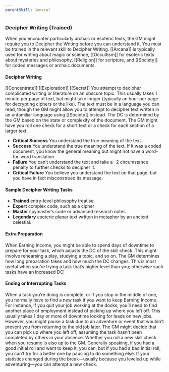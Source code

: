```yaml
---
parentSkill: General 
---
```



### Decipher Writing (Trained)

When you encounter particularly archaic or esoteric texts, the GM might require you to Decipher the Writing before you can understand it. You must be trained in the relevant skill to Decipher Writing. [[Arcana]] is typically used for writing about magic or science, [[Occultism]] for esoteric texts about mysteries and philosophy, [[Religion]] for scripture, and [[Society]] for coded messages or archaic documents.

#### Decipher Writing
[[Concentrate]] [[Exploration]] [[Secret]]
You attempt to decipher complicated writing or literature on an obscure topic. This usually takes 1 minute per page of text, but might take longer (typically an hour per page for decrypting ciphers or the like). The text must be in a language you can read, though the GM might allow you to attempt to decipher text written in an unfamiliar language using [[Society]] instead.
The DC is determined by the GM based on the state or complexity of the document. The GM might have you roll one check for a short text or a check for each section of a larger text.
- **Critical Success** You understand the true meaning of the text.
- **Success** You understand the true meaning of the text. If it was a coded document, you know the general meaning but might not have a word-for-word translation.
- **Failure** You can’t understand the text and take a –2 circumstance penalty to further checks to decipher it.
- **Critical Failure** You believe you understand the text on that page, but you have in fact misconstrued its message.


#### Sample Decipher Writing Tasks
- **Trained** entry-level philosophy treatise
- **Expert** complex code, such as a cipher
- **Master** spymaster’s code or advanced research notes
- **Legendary** esoteric planar text written in metaphor by an ancient celestial.



#### Extra Preparation
When Earning Income, you might be able to spend days of downtime to prepare for your task, which adjusts the DC of the skill check. This might involve rehearsing a play, studying a topic, and so on. The GM determines how long preparation takes and how much the DC changes. This is most useful when you’re trying a task that’s higher level than you; otherwise such tasks have an increased DC!

#### Ending or Interrupting Tasks
When a task you’re doing is complete, or if you stop in the middle of one, you normally have to find a new task if you want to keep Earning Income. For instance, if you quit your job working at the docks, you’ll need to find another place of employment instead of picking up where you left off. This usually takes 1 day or more of downtime looking for leads on new jobs.
However, you might pause a task due to an adventure or event that wouldn’t prevent you from returning to the old job later. The GM might decide that you can pick up where you left off, assuming the task hasn’t been completed by others in your absence. Whether you roll a new skill check when you resume is also up to the GM. Generally speaking, if you had a good initial roll and want to keep it, you can, but if you had a bad initial roll, you can’t try for a better one by pausing to do something else. If your statistics changed during the break—usually because you leveled up while adventuring—you can attempt a new check.